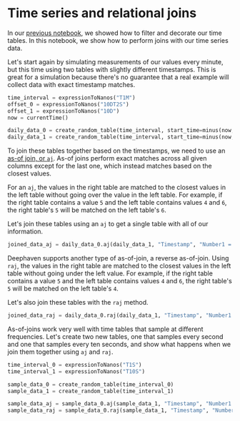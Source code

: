 # Time series and relational joins

In our [previous notebook](A2%20Filter%20and%20decorate%20.md), we showed how to filter and decorate our time tables. In this notebook, we show how to perform joins with our time series data.

Let's start again by simulating measurements of our values every minute, but this time using two tables with slightly different timestamps. This is great for a simulation because there's no guarantee that a real example will collect data with exact timestamp matches.

```python
time_interval = expressionToNanos("T1M")
offset_0 = expressionToNanos("10DT2S")
offset_1 = expressionToNanos("10D")
now = currentTime()

daily_data_0 = create_random_table(time_interval, start_time=minus(now, offset_0))
daily_data_1 = create_random_table(time_interval, start_time=minus(now, offset_1))
```

To join these tables together based on the timestamps, we need to use an [as-of join, or `aj`](https://deephaven.io/core/docs/reference/table-operations/join/aj/). As-of joins perform exact matches across all given columns except for the last one, which instead matches based on the closest values.

For an `aj`, the values in the right table are matched to the closest values in the left table without going over the value in the left table. For example, if the right table contains a value `5` and the left table contains values `4` and `6`, the right table's `5` will be matched on the left table's `6`.

Let's join these tables using an `aj` to get a single table with all of our information.

```python
joined_data_aj = daily_data_0.aj(daily_data_1, "Timestamp", "Number1 = Number, Character1 = Character, Boolean1 = Boolean")
```

Deephaven supports another type of as-of-join, a reverse as-of-join. Using `raj`, the values in the right table are matched to the closest values in the left table without going under the left value. For example, if the right table contains a value `5` and the left table contains values `4` and `6`, the right table's `5` will be matched on the left table's `4`.

Let's also join these tables with the `raj` method.

```python
joined_data_raj = daily_data_0.raj(daily_data_1, "Timestamp", "Number1 = Number, Character1 = Character, Boolean1 = Boolean")
```

As-of-joins work very well with time tables that sample at different frequencies. Let's create two new tables, one that samples every second and one that samples every ten seconds, and show what happens when we join them together using `aj` and `raj`.

```python
time_interval_0 = expressionToNanos("T1S")
time_interval_1 = expressionToNanos("T10S")

sample_data_0 = create_random_table(time_interval_0)
sample_data_1 = create_random_table(time_interval_1)

sample_data_aj = sample_data_0.aj(sample_data_1, "Timestamp", "Number1 = Number, Character1 = Character, Boolean1 = Boolean")
sample_data_raj = sample_data_0.raj(sample_data_1, "Timestamp", "Number1 = Number, Character1 = Character, Boolean1 = Boolean")
```
